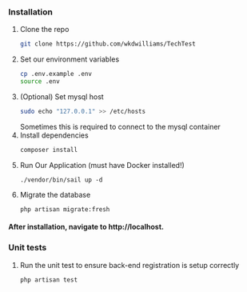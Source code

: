 ### Installation

1. Clone the repo
   ```sh
   git clone https://github.com/wkdwilliams/TechTest
   ```
2. Set our environment variables
   ```sh
   cp .env.example .env
   source .env
   ```
3. (Optional) Set mysql host 
   ```sh
   sudo echo "127.0.0.1" >> /etc/hosts
   ```
   Sometimes this is required to connect to the mysql container
4. Install dependencies
   ```sh
   composer install
   ```
5. Run Our Application (must have Docker installed!)
   ```
   ./vendor/bin/sail up -d
   ```
6. Migrate the database
   ```
   php artisan migrate:fresh
   ```
#### After installation, navigate to http://localhost.

### Unit tests
1. Run the unit test to ensure back-end registration is setup correctly
   ```
   php artisan test
   ```
   
